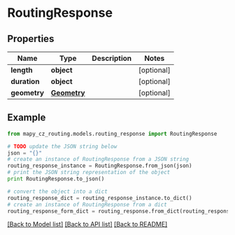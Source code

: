 # RoutingResponse


## Properties

Name | Type | Description | Notes
------------ | ------------- | ------------- | -------------
**length** | **object** |  | [optional] 
**duration** | **object** |  | [optional] 
**geometry** | [**Geometry**](Geometry.md) |  | [optional] 

## Example

```python
from mapy_cz_routing.models.routing_response import RoutingResponse

# TODO update the JSON string below
json = "{}"
# create an instance of RoutingResponse from a JSON string
routing_response_instance = RoutingResponse.from_json(json)
# print the JSON string representation of the object
print RoutingResponse.to_json()

# convert the object into a dict
routing_response_dict = routing_response_instance.to_dict()
# create an instance of RoutingResponse from a dict
routing_response_form_dict = routing_response.from_dict(routing_response_dict)
```
[[Back to Model list]](../README.md#documentation-for-models) [[Back to API list]](../README.md#documentation-for-api-endpoints) [[Back to README]](../README.md)


